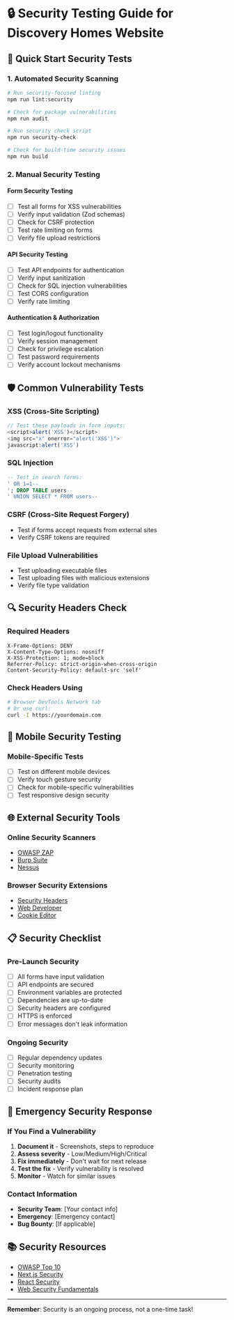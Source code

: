 # 🔒 Security Testing Guide for Discovery Homes Website

## 🚀 **Quick Start Security Tests**

### 1. **Automated Security Scanning**
```bash
# Run security-focused linting
npm run lint:security

# Check for package vulnerabilities
npm run audit

# Run security check script
npm run security-check

# Check for build-time security issues
npm run build
```

### 2. **Manual Security Testing**

#### **Form Security Testing**
- [ ] Test all forms for XSS vulnerabilities
- [ ] Verify input validation (Zod schemas)
- [ ] Check for CSRF protection
- [ ] Test rate limiting on forms
- [ ] Verify file upload restrictions

#### **API Security Testing**
- [ ] Test API endpoints for authentication
- [ ] Verify input sanitization
- [ ] Check for SQL injection vulnerabilities
- [ ] Test CORS configuration
- [ ] Verify rate limiting

#### **Authentication & Authorization**
- [ ] Test login/logout functionality
- [ ] Verify session management
- [ ] Check for privilege escalation
- [ ] Test password requirements
- [ ] Verify account lockout mechanisms

## 🛡️ **Common Vulnerability Tests**

### **XSS (Cross-Site Scripting)**
```javascript
// Test these payloads in form inputs:
<script>alert('XSS')</script>
<img src="x" onerror="alert('XSS')">
javascript:alert('XSS')
```

### **SQL Injection**
```sql
-- Test in search forms:
' OR 1=1--
'; DROP TABLE users--
' UNION SELECT * FROM users--
```

### **CSRF (Cross-Site Request Forgery)**
- Test if forms accept requests from external sites
- Verify CSRF tokens are required

### **File Upload Vulnerabilities**
- Test uploading executable files
- Test uploading files with malicious extensions
- Verify file type validation

## 🔍 **Security Headers Check**

### **Required Headers**
```http
X-Frame-Options: DENY
X-Content-Type-Options: nosniff
X-XSS-Protection: 1; mode=block
Referrer-Policy: strict-origin-when-cross-origin
Content-Security-Policy: default-src 'self'
```

### **Check Headers Using**
```bash
# Browser DevTools Network tab
# Or use curl:
curl -I https://yourdomain.com
```

## 📱 **Mobile Security Testing**

### **Mobile-Specific Tests**
- [ ] Test on different mobile devices
- [ ] Verify touch gesture security
- [ ] Check for mobile-specific vulnerabilities
- [ ] Test responsive design security

## 🌐 **External Security Tools**

### **Online Security Scanners**
- [OWASP ZAP](https://owasp.org/www-project-zap/)
- [Burp Suite](https://portswigger.net/burp)
- [Nessus](https://www.tenable.com/products/nessus)

### **Browser Security Extensions**
- [Security Headers](https://securityheaders.com/)
- [Web Developer](https://chrispederick.com/work/web-developer/)
- [Cookie Editor](https://cookie-editor.cgagnier.ca/)

## 📋 **Security Checklist**

### **Pre-Launch Security**
- [ ] All forms have input validation
- [ ] API endpoints are secured
- [ ] Environment variables are protected
- [ ] Dependencies are up-to-date
- [ ] Security headers are configured
- [ ] HTTPS is enforced
- [ ] Error messages don't leak information

### **Ongoing Security**
- [ ] Regular dependency updates
- [ ] Security monitoring
- [ ] Penetration testing
- [ ] Security audits
- [ ] Incident response plan

## 🚨 **Emergency Security Response**

### **If You Find a Vulnerability**
1. **Document it** - Screenshots, steps to reproduce
2. **Assess severity** - Low/Medium/High/Critical
3. **Fix immediately** - Don't wait for next release
4. **Test the fix** - Verify vulnerability is resolved
5. **Monitor** - Watch for similar issues

### **Contact Information**
- **Security Team**: [Your contact info]
- **Emergency**: [Emergency contact]
- **Bug Bounty**: [If applicable]

## 📚 **Security Resources**

- [OWASP Top 10](https://owasp.org/www-project-top-ten/)
- [Next.js Security](https://nextjs.org/docs/advanced-features/security-headers)
- [React Security](https://reactjs.org/docs/security.html)
- [Web Security Fundamentals](https://web.dev/security/)

---

**Remember**: Security is an ongoing process, not a one-time task!

